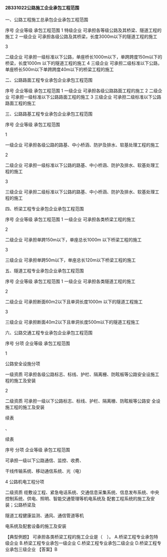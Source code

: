 #### 2B331022公路施工企业承包工程范围
一、公路工程施工总承包企业承包工程范围

序号
企业等级
承包工程范围
1
特级企业
可承担各等级公路及其桥梁、隧道工程的施工
2
一级企业
可承担各级公路及其桥梁，长度3000m以下的隧道工程的施工

3

二级企业
可承担一级标准以下公路，单座桥长1000m以下，单跨跨度150m以下的桥梁，长度1000m 以下的隧道工程的施工
4
三级企业
可承担二级标准以下公路，单座桥长500m以下单跨跨度40m以下的桥梁工程的施工

二、公路路面工程专业承包企业承包工程范围




序号
企业等级
承包工程范围
1
一级企业
可承担各级公路路面工程的施工
2
二级企业
可承担一级标准以下公路路面工程的施工
3
三级企业
可承担二级标准以下公路路面工程的施工

三、公路路基工程专业承包企业承包工程范围


序号
企业等级
承包工程范围

1

一级企业
可承担各级公路的路基、中小桥涵、防护及排水、软基处理工程的施工

2

二级企业
可承担一级标准以下公路的路基、中小桥涵、防护及排水、软基处理工程的施工

3

三级企业
可承担二级标准以下公路的路基、中小桥涵、防护及排水、软基处理工程的施工

四、桥梁工程专业承包企业承包工程范围



序号
企业等级
承包工程范围
1
一级企业
可承担各类桥梁工程的施工

2

二级企业
可承担单跨150m以下，单座总长1000m 以下桥梁工程的施工

3

三级企业
可承担单跨50m以下，单座总长120m以下桥梁工程的施工

五、隧道工程专业承包企业承包工程范围


序号
企业等级
承包工程范围
1
一级企业
可承担各类隧道工程的施工

2

二级企业
可承担断面60m2以下且单洞长度1000m 以下的隧道工程施工

3

三级企业
可承担断面40m2以下且单洞长度500m以下的隧道工程施工

六、公路交通工程专业承包企业承包工程范围


序号
分项
企业等级
承包工程范围

1


公路安全设施分项

一级资质
可承担各级公路标志、标线、护栏、隔离栅、防眩板等公路安全设施工程的施工及安装

2


二级资质
可承担一级以下公路标志、标线、护栏、隔离栅、防眩板等公路安 全设施工程的施工及安装

续表





、

续表

序号
分项
企业等级
承包工程范围



可承担一级以下公路通信、监控、收费、



干线传输系统、移动通信系统、光（电）

4
公路机电工程分项

二级资质
缆敷设工程、紧急电话系统、交通信息采集系统、信息发布系统、中央控制系统、供电、照明、智能交通管理等机电系统及
配套工程系统的施工及安装；公路桥梁及



隧道工程健康监测、通风、通信管道等机



电系统及配套设备的施工及安装

【典型例题】
可承担各类桥梁工程的施工企业是（　）。
A.桥梁工程专业承包特级企业
B.桥梁工程专业承包一级企业
C.桥梁工程专业承包二级企业
D.桥梁工程专业承包三级企业
【答案】B
